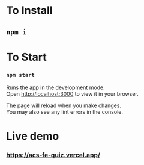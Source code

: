 # To Install
## `npm i`

# To Start
### `npm start`

Runs the app in the development mode.\
Open [http://localhost:3000](http://localhost:3000) to view it in your browser.

The page will reload when you make changes.\
You may also see any lint errors in the console.

# Live demo
### https://acs-fe-quiz.vercel.app/
